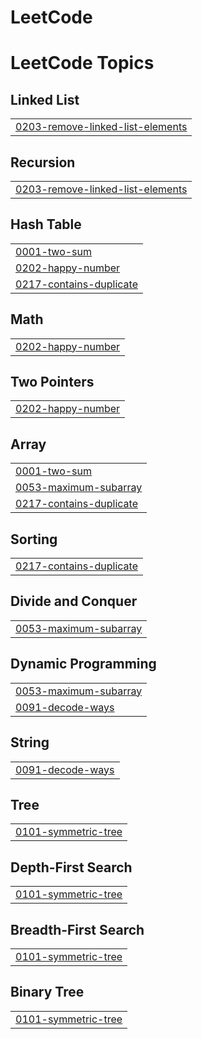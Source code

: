 # LeetCode
<!---LeetCode Topics Start-->
# LeetCode Topics
## Linked List
|  |
| ------- |
| [0203-remove-linked-list-elements](https://github.com/atharvarale10/LeetCode/tree/master/0203-remove-linked-list-elements) |
## Recursion
|  |
| ------- |
| [0203-remove-linked-list-elements](https://github.com/atharvarale10/LeetCode/tree/master/0203-remove-linked-list-elements) |
## Hash Table
|  |
| ------- |
| [0001-two-sum](https://github.com/atharvarale10/LeetCode/tree/master/0001-two-sum) |
| [0202-happy-number](https://github.com/atharvarale10/LeetCode/tree/master/0202-happy-number) |
| [0217-contains-duplicate](https://github.com/atharvarale10/LeetCode/tree/master/0217-contains-duplicate) |
## Math
|  |
| ------- |
| [0202-happy-number](https://github.com/atharvarale10/LeetCode/tree/master/0202-happy-number) |
## Two Pointers
|  |
| ------- |
| [0202-happy-number](https://github.com/atharvarale10/LeetCode/tree/master/0202-happy-number) |
## Array
|  |
| ------- |
| [0001-two-sum](https://github.com/atharvarale10/LeetCode/tree/master/0001-two-sum) |
| [0053-maximum-subarray](https://github.com/atharvarale10/LeetCode/tree/master/0053-maximum-subarray) |
| [0217-contains-duplicate](https://github.com/atharvarale10/LeetCode/tree/master/0217-contains-duplicate) |
## Sorting
|  |
| ------- |
| [0217-contains-duplicate](https://github.com/atharvarale10/LeetCode/tree/master/0217-contains-duplicate) |
## Divide and Conquer
|  |
| ------- |
| [0053-maximum-subarray](https://github.com/atharvarale10/LeetCode/tree/master/0053-maximum-subarray) |
## Dynamic Programming
|  |
| ------- |
| [0053-maximum-subarray](https://github.com/atharvarale10/LeetCode/tree/master/0053-maximum-subarray) |
| [0091-decode-ways](https://github.com/atharvarale10/LeetCode/tree/master/0091-decode-ways) |
## String
|  |
| ------- |
| [0091-decode-ways](https://github.com/atharvarale10/LeetCode/tree/master/0091-decode-ways) |
## Tree
|  |
| ------- |
| [0101-symmetric-tree](https://github.com/atharvarale10/LeetCode/tree/master/0101-symmetric-tree) |
## Depth-First Search
|  |
| ------- |
| [0101-symmetric-tree](https://github.com/atharvarale10/LeetCode/tree/master/0101-symmetric-tree) |
## Breadth-First Search
|  |
| ------- |
| [0101-symmetric-tree](https://github.com/atharvarale10/LeetCode/tree/master/0101-symmetric-tree) |
## Binary Tree
|  |
| ------- |
| [0101-symmetric-tree](https://github.com/atharvarale10/LeetCode/tree/master/0101-symmetric-tree) |
<!---LeetCode Topics End-->